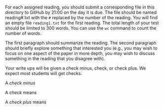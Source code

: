 For each assigned reading, you should submit a corresponding file in this
directory to GitHub by 21:00 on the day it is due.  The file should be named
reading#.txt with the `#` replaced by the number of the reading.  You will
find an empty file `reading1.txt` for the first reading.  The total length
of your test should be limited to 300 words. You can use the `wc` command
to count the number of words.

The first paragraph should summarize the reading. The second paragraph should
briefly explore something  that  interested  you  (e.g.,  you  may  wish  to
focus  on  one  aspect  of  the  paper  in  more depth, you may wish to discuss
something in the reading that you disagree with).

Your write ups will be given a check minus, check, or check plus.  We expect
most students will get checks.

A *check minus*

A *check* means 

A *check plus* means

